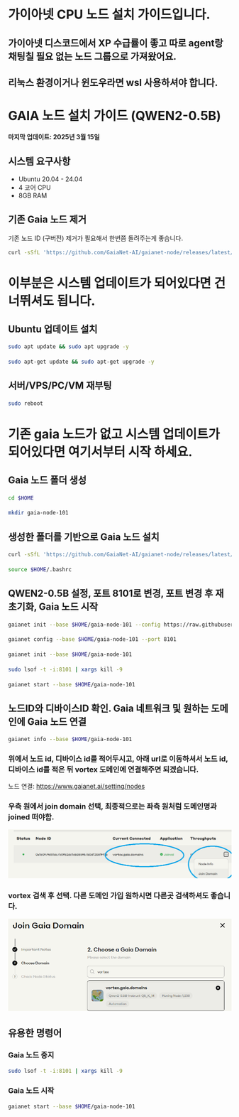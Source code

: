 # 가이아넷 CPU 노드 설치 가이드입니다.
## 가이아넷 디스코드에서 XP 수급률이 좋고 따로 agent랑 채팅칠 필요 없는 노드 그룹으로 가져왔어요.
## 리눅스 환경이거나 윈도우라면 wsl 사용하셔야 합니다.

# GAIA 노드 설치 가이드 (QWEN2-0.5B)

**마지막 업데이트: 2025년 3월 15일**

## 시스템 요구사항
- Ubuntu 20.04 - 24.04
- 4 코어 CPU
- 8GB RAM

## 기존 Gaia 노드 제거
기존 노드 ID (구버전) 제거가 필요해서 한번쯤 돌려주는게 좋습니다.
```bash
curl -sSfL 'https://github.com/GaiaNet-AI/gaianet-node/releases/latest/download/uninstall.sh' | bash
```

# 이부분은 시스템 업데이트가 되어있다면 건너뛰셔도 됩니다.

## Ubuntu 업데이트 설치
```bash
sudo apt update && sudo apt upgrade -y

sudo apt-get update && sudo apt-get upgrade -y
```

## 서버/VPS/PC/VM 재부팅
```bash
sudo reboot
```

# 기존 gaia 노드가 없고 시스템 업데이트가 되어있다면 여기서부터 시작 하세요.

## Gaia 노드 폴더 생성
```bash
cd $HOME

mkdir gaia-node-101
```

## 생성한 폴더를 기반으로 Gaia 노드 설치
```bash
curl -sSfL 'https://github.com/GaiaNet-AI/gaianet-node/releases/latest/download/install.sh' | bash -s -- --base $HOME/gaia-node-101

source $HOME/.bashrc
```

## QWEN2-0.5B 설정, 포트 8101로 변경, 포트 변경 후 재초기화, Gaia 노드 시작
```bash
gaianet init --base $HOME/gaia-node-101 --config https://raw.githubusercontent.com/GaiaNet-AI/node-configs/main/qwen2-0.5b-instruct/config.json

gaianet config --base $HOME/gaia-node-101 --port 8101

gaianet init --base $HOME/gaia-node-101

sudo lsof -t -i:8101 | xargs kill -9

gaianet start --base $HOME/gaia-node-101
```

## 노드ID와 디바이스ID 확인. Gaia 네트워크 및 원하는 도메인에 Gaia 노드 연결
```bash
gaianet info --base $HOME/gaia-node-101
```
### 위에서 노드 id, 디바이스 id를 적어두시고, 아래 url로 이동하셔서 노드 id, 디바이스 id를 적은 뒤 vortex 도메인에 연결해주면 되겠습니다.
노드 연결: https://www.gaianet.ai/setting/nodes

### 우측 원에서 join domain 선택, 최종적으로는 좌측 원처럼 도메인명과 joined 떠야함.
![domain세팅](./vortex.png)

### vortex 검색 후 선택. 다른 도메인 가입 원하시면 다른곳 검색하셔도 좋습니다.
![vortex](./domain.png)


## 유용한 명령어

### Gaia 노드 중지
```bash
sudo lsof -t -i:8101 | xargs kill -9
```

### Gaia 노드 시작
```bash
gaianet start --base $HOME/gaia-node-101
```
